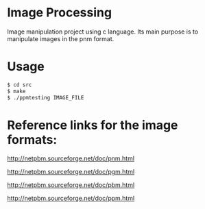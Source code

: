 # Image Processing

Image manipulation project using c language.
Its main purpose is to manipulate images in the pnm format.

# Usage
```bash
$ cd src
$ make
$ ./ppmtesting IMAGE_FILE
```

# Reference links for the image formats:

http://netpbm.sourceforge.net/doc/pnm.html

http://netpbm.sourceforge.net/doc/pgm.html

http://netpbm.sourceforge.net/doc/pbm.html

http://netpbm.sourceforge.net/doc/ppm.html
